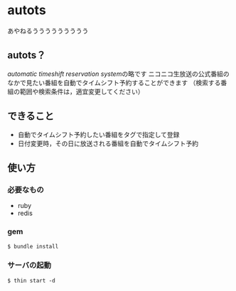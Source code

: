 # autots
あやねるううううううううう

## autots？

*automatic timeshift reservation system*の略です
ニコニコ生放送の公式番組のなかで見たい番組を自動でタイムシフト予約することができます
（検索する番組の範囲や検索条件は，適宜変更してください）

## できること

- 自動でタイムシフト予約したい番組をタグで指定して登録
- 日付変更時，その日に放送される番組を自動でタイムシフト予約

## 使い方

### 必要なもの

- ruby
- redis

### gem

```
$ bundle install
```

### サーバの起動

```
$ thin start -d
```
